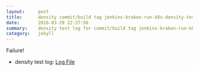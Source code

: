 ```yaml
---
layout:     post
title:      density commit/build tag jenkins-kraken-run-k8s-density-tests-6-30
date:       2016-03-29 22:27:56
summary:    density test log for commit/build tag jenkins-kraken-run-k8s-density-tests-6-30.
category:   jekyll
---
```


Failure!

- density test log: [Log File](http://s3-us-west-2.amazonaws.com/kraken-e2e-logs/density/jenkins-kraken-run-k8s-density-tests-6-30.log)

